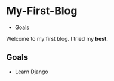 # My-First-Blog

- [Goals](#goals)

Welcome to my first blog. I tried my __best__.

## Goals
- Learn Django

